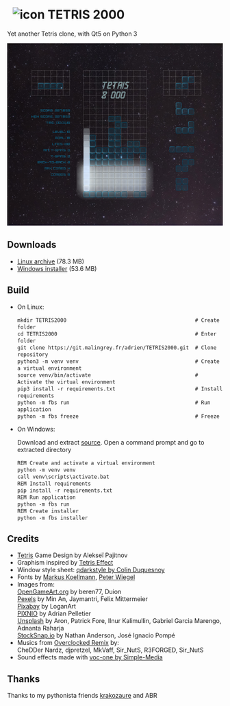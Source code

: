 #   ![icon](https://git.malingrey.fr/adrien/TETRIS2000/raw/branch/master/src/main/icons/linux/48.png "T") TETRIS 2000

Yet another Tetris clone, with Qt5 on Python 3

![screenshot](https://raw.githubusercontent.com/adrienmalin/TETRIS2000/gh-pages/screenshots/Tetris2000.png "Screenshot")

## Downloads

* [Linux archive](https://git.malingrey.fr/adrien/TETRIS2000/archive/V0.3.1_fbs.tar.gz) (78.3 MB)
* [Windows installer](https://github.com/adrienmalin/TETRIS2000/releases/download/V0.3.1_fbs/TETRIS2000Setup.exe) (53.6 MB)

## Build

* On Linux:

  ```shell
  mkdir TETRIS2000                                          # Create folder
  cd TETRIS2000                                             # Enter folder
  git clone https://git.malingrey.fr/adrien/TETRIS2000.git  # Clone repository
  python3 -m venv venv                                      # Create a virtual environment
  source venv/bin/activate                                  # Activate the virtual environment
  pip3 install -r requirements.txt                          # Install requirements
  python -m fbs run                                         # Run application
  python -m fbs freeze                                      # Freeze
  ```

* On Windows:

    Download and extract [source](https://git.malingrey.fr/adrien/TETRIS2000/archive/V0.3.1_fbs.zip).
    Open a command prompt and go to extracted directory
    
  ```batch
  REM Create and activate a virtual environment
  python -m venv venv
  call venv\scripts\activate.bat
  REM Install requirements
  pip install -r requirements.txt
  REM Run application
  python -m fbs run
  REM Create installer
  python -m fbs installer
  ```

## Credits

* [Tetris](https://tetris.com) Game Design by Alekseï Pajitnov
* Graphism inspired by [Tetris Effect](https://www.tetriseffect.game)
* Window style sheet: [qdarkstyle by Colin Duquesnoy](https://github.com/ColinDuquesnoy/QDarkStyleSheet)
* Fonts by [Markus Koellmann](http://markus-designs.com), [Peter Wiegel](http://www.peter-wiegel.de)
* Images from:<br>
  [OpenGameArt.org](https://opengameart.org) by beren77, Duion<br>
  [Pexels](https://www.pexels.com) by Min An, Jaymantri, Felix Mittermeier<br>
  [Pixabay](https://pixabay.com) by LoganArt<br>
  [PIXNIO](https://pixnio.com) by Adrian Pelletier<br>
  [Unsplash](https://unsplash.com) by Aron, Patrick Fore, Ilnur Kalimullin, Gabriel Garcia Marengo, Adnanta Raharja<br>
  [StockSnap.io](https://stocksnap.io) by Nathan Anderson, José Ignacio Pompé
* Musics from [Overclocked Remix](https://ocremix.org/game/510/tetris-gb) by:<br>
  CheDDer Nardz, djpretzel, MkVaff, Sir_NutS, R3FORGED, Sir_NutS
* Sound effects made with [voc-one by Simple-Media](http://www.simple-media.co.uk/vsti.htm)

## Thanks

Thanks to my pythonista friends [krakozaure](https://github.com/krakozaure) and ABR
